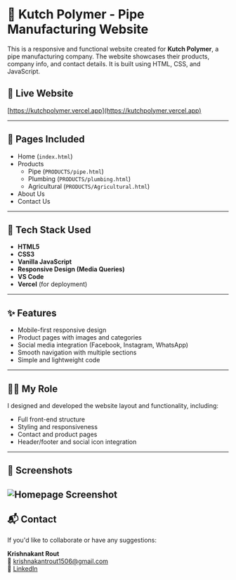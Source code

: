 # 🧱 Kutch Polymer - Pipe Manufacturing Website

This is a responsive and functional website created for **Kutch Polymer**, a pipe manufacturing company. The website showcases their products, company info, and contact details. It is built using HTML, CSS, and JavaScript.

## 🔗 Live Website  
[https://kutchpolymer.vercel.app](https://kutchpolymer.vercel.app)

---

## 📂 Pages Included

- Home (`index.html`)
- Products
  - Pipe (`PRODUCTS/pipe.html`)
  - Plumbing (`PRODUCTS/plumbing.html`)
  - Agricultural (`PRODUCTS/Agricultural.html`)
- About Us
- Contact Us

---

## 🔧 Tech Stack Used

- **HTML5**
- **CSS3**
- **Vanilla JavaScript**
- **Responsive Design (Media Queries)**
- **VS Code**
- **Vercel** (for deployment)

---

## ✨ Features

- Mobile-first responsive design  
- Product pages with images and categories  
- Social media integration (Facebook, Instagram, WhatsApp)  
- Smooth navigation with multiple sections  
- Simple and lightweight code

---

## 🙋‍♂️ My Role

I designed and developed the website layout and functionality, including:
- Full front-end structure
- Styling and responsiveness
- Contact and product pages
- Header/footer and social icon integration

---

## 📸 Screenshots


![Homepage Screenshot](./Homepage%20Images/screencapture-127-0-0-1-5500-index-html-2025-07-05-00_37_17.png)
---

## 📬 Contact

If you'd like to collaborate or have any suggestions:

**Krishnakant Rout**  
📧 krishnakantrout1506@gmail.com  
🔗 [LinkedIn](https://linkedin.com/in/krishnakant-rout-867720292)  
